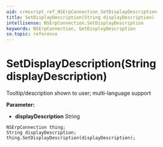 ```yaml
---
uid: crmscript_ref_NSErpConnection_SetDisplayDescription
title: SetDisplayDescription(String displayDescription)
intellisense: NSErpConnection.SetDisplayDescription
keywords: NSErpConnection, GetDisplayDescription
so.topic: reference
---
```


# SetDisplayDescription(String displayDescription)

Tooltip/description shown to user; multi-language support

**Parameter:** 
 - **displayDescription** String

```crmscript
NSErpConnection thing;
String displayDescription;
thing.SetDisplayDescription(displayDescription);
```

